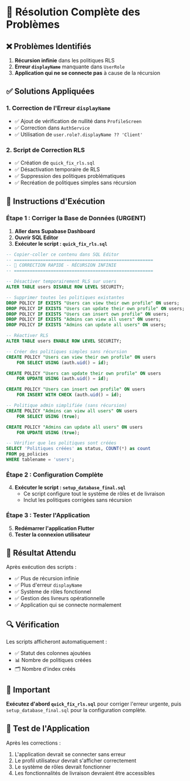 # 🚀 Résolution Complète des Problèmes

## ❌ Problèmes Identifiés

1. **Récursion infinie** dans les politiques RLS
2. **Erreur `displayName`** manquante dans `UserRole`
3. **Application qui ne se connecte pas** à cause de la récursion

## ✅ Solutions Appliquées

### **1. Correction de l'Erreur `displayName`**
- ✅ Ajout de vérification de nullité dans `ProfileScreen`
- ✅ Correction dans `AuthService`
- ✅ Utilisation de `user.role?.displayName ?? 'Client'`

### **2. Script de Correction RLS**
- ✅ Création de `quick_fix_rls.sql`
- ✅ Désactivation temporaire de RLS
- ✅ Suppression des politiques problématiques
- ✅ Recréation de politiques simples sans récursion

## 🚨 Instructions d'Exécution

### **Étape 1 : Corriger la Base de Données (URGENT)**

1. **Aller dans Supabase Dashboard**
2. **Ouvrir SQL Editor**
3. **Exécuter le script : `quick_fix_rls.sql`**

```sql
-- Copier-coller ce contenu dans SQL Editor
-- =====================================================
-- 🚨 CORRECTION RAPIDE - RÉCURSION INFINIE
-- =====================================================

-- Désactiver temporairement RLS sur users
ALTER TABLE users DISABLE ROW LEVEL SECURITY;

-- Supprimer toutes les politiques existantes
DROP POLICY IF EXISTS "Users can view their own profile" ON users;
DROP POLICY IF EXISTS "Users can update their own profile" ON users;
DROP POLICY IF EXISTS "Users can insert own profile" ON users;
DROP POLICY IF EXISTS "Admins can view all users" ON users;
DROP POLICY IF EXISTS "Admins can update all users" ON users;

-- Réactiver RLS
ALTER TABLE users ENABLE ROW LEVEL SECURITY;

-- Créer des politiques simples sans récursion
CREATE POLICY "Users can view their own profile" ON users
    FOR SELECT USING (auth.uid() = id);

CREATE POLICY "Users can update their own profile" ON users
    FOR UPDATE USING (auth.uid() = id);

CREATE POLICY "Users can insert own profile" ON users
    FOR INSERT WITH CHECK (auth.uid() = id);

-- Politique admin simplifiée (sans récursion)
CREATE POLICY "Admins can view all users" ON users
    FOR SELECT USING (true);

CREATE POLICY "Admins can update all users" ON users
    FOR UPDATE USING (true);

-- Vérifier que les politiques sont créées
SELECT 'Politiques créées' as status, COUNT(*) as count
FROM pg_policies 
WHERE tablename = 'users';
```

### **Étape 2 : Configuration Complète**

4. **Exécuter le script : `setup_database_final.sql`**
   - Ce script configure tout le système de rôles et de livraison
   - Inclut les politiques corrigées sans récursion

### **Étape 3 : Tester l'Application**

5. **Redémarrer l'application Flutter**
6. **Tester la connexion utilisateur**

## 🎯 Résultat Attendu

Après exécution des scripts :
- ✅ Plus de récursion infinie
- ✅ Plus d'erreur `displayName`
- ✅ Système de rôles fonctionnel
- ✅ Gestion des livreurs opérationnelle
- ✅ Application qui se connecte normalement

## 🔍 Vérification

Les scripts afficheront automatiquement :
- ✅ Statut des colonnes ajoutées
- 📊 Nombre de politiques créées
- 🗂️ Nombre d'index créés

## 🚨 Important

**Exécutez d'abord `quick_fix_rls.sql`** pour corriger l'erreur urgente, puis `setup_database_final.sql` pour la configuration complète.

## 📱 Test de l'Application

Après les corrections :
1. L'application devrait se connecter sans erreur
2. Le profil utilisateur devrait s'afficher correctement
3. Le système de rôles devrait fonctionner
4. Les fonctionnalités de livraison devraient être accessibles

